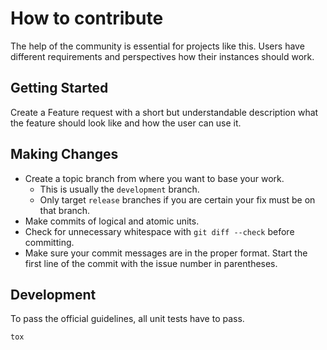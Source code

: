 # How to contribute

The help of the community is essential for projects like this. Users have 
different requirements and perspectives how their instances should work.

## Getting Started

Create a Feature request with a short but understandable description what the 
feature should look like and how the user can use it.

## Making Changes

* Create a topic branch from where you want to base your work.
  * This is usually the `development` branch.
  * Only target `release` branches if you are certain your fix must be on that
    branch.
* Make commits of logical and atomic units.
* Check for unnecessary whitespace with `git diff --check` before committing.
* Make sure your commit messages are in the proper format. Start the first 
  line of the commit with the issue number in parentheses.

## Development

To pass the official guidelines, all unit tests have to pass.
```shell
tox
```
